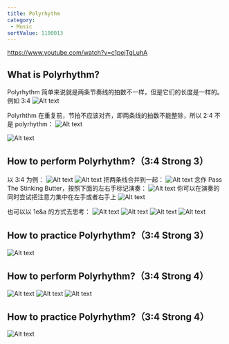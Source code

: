 ```yaml
---
title: Polyrhythm
category:
 - Music
sortValue: 1100013
---
```


https://www.youtube.com/watch?v=c1pejTgLuhA

## What is Polyrhythm?

Polyrhythm 简单来说就是两条节奏线的拍数不一样，但是它们的长度是一样的。例如 3:4
![Alt text](image.png)

Polyrhthm 在重复前，节拍不应该对齐，即两条线的拍数不能整除，所以 2:4 不是 polyrhythm：
![Alt text](image-1.png)

![Alt text](image-2.png)

## How to perform Polyrhythm?（3:4 Strong 3）

以 3:4 为例：
![Alt text](image-13.png)
![Alt text](image-3.png)
把两条线合并到一起：
![Alt text](image-4.png)
念作 Pass The Stinking Butter，按照下面的左右手标记演奏：
![Alt text](image-5.png)
你可以在演奏的同时尝试把注意力集中在左手或者右手上
![Alt text](image-6.png)

也可以以 1e&a 的方式去思考：
![Alt text](image-7.png)
![Alt text](image-8.png)
![Alt text](image-9.png)
![Alt text](image-10.png)

## How to practice Polyrhythm?（3:4 Strong 3）

![Alt text](image-11.png)

## How to perform Polyrhythm?（3:4 Strong 4）

![Alt text](image-14.png)
![Alt text](image-15.png)
![Alt text](image-16.png)

## How to practice Polyrhythm?（3:4 Strong 4）

![Alt text](image-17.png)
